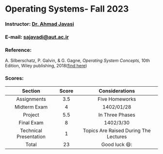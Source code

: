 # Operating Systems- Fall 2023

### Instructor: [Dr. Ahmad Javasi](https://ce.aut.ac.ir/~sajavadi/)
### E-mail: [sajavadi@aut.ac.ir](mailto:sajavadi@aut.ac.ir)

### Reference:
A. Silberschatz, P. Galvin, & G. Gagne, *Operating System Concepts,* 10th Edition, Wiley publishing, 2018([find here](https://github.com/rezaAdinepour/M.Sc-AUT/tree/main/Advanced%20VLSI/Reference))
 
### Scores:
| Section | Score | Considerations |
| :-: | :-:  | :-: |  
| Assignments | 3.5 | Five Homeworks |
| Midterm Exam | 4 | 1402/01/28 |
| Project | 5.5 | In Three Phases |
| Final Exam | 8 | 1402/3/30 |
| Technical Presentation | 1 | Topics Are Raised During The Lectures |
| Total | 23 | Good luck 😄: |
